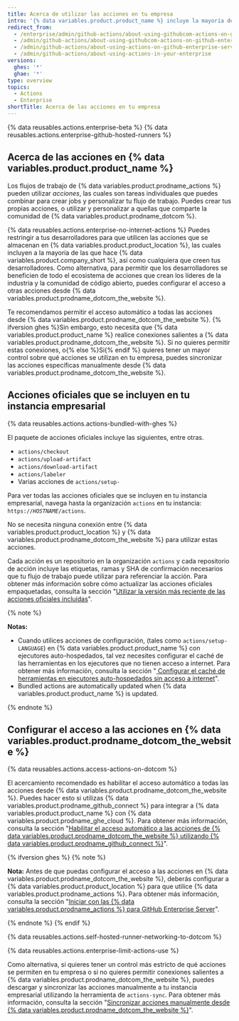 ```yaml
---
title: Acerca de utilizar las acciones en tu empresa
intro: '{% data variables.product.product_name %} incluye la mayoría de las acciones de autoría de {% data variables.product.prodname_dotcom %}, y tiene opciones para habilitar el acceso a otras acciones de {% data variables.product.prodname_dotcom_the_website %} y de {% data variables.product.prodname_marketplace %}.'
redirect_from:
  - /enterprise/admin/github-actions/about-using-githubcom-actions-on-github-enterprise-server
  - /admin/github-actions/about-using-githubcom-actions-on-github-enterprise-server
  - /admin/github-actions/about-using-actions-on-github-enterprise-server
  - /admin/github-actions/about-using-actions-in-your-enterprise
versions:
  ghes: '*'
  ghae: '*'
type: overview
topics:
  - Actions
  - Enterprise
shortTitle: Acerca de las acciones en tu empresa
---
```


{% data reusables.actions.enterprise-beta %}
{% data reusables.actions.enterprise-github-hosted-runners %}

## Acerca de las acciones en {% data variables.product.product_name %}

Los flujos de trabajo de {% data variables.product.prodname_actions %} pueden utilizar _acciones_, las cuales son tareas individuales que puedes combinar para crear jobs y personalizar tu flujo de trabajo. Puedes crear tus propias acciones, o utilizar y personalizar a quellas que comparte la comunidad de {% data variables.product.prodname_dotcom %}.

{% data reusables.actions.enterprise-no-internet-actions %} Puedes restringir a tus desarrolladores para que utilicen las acciones que se almacenan en {% data variables.product.product_location %}, las cuales incluyen a la mayoría de las que hace {% data variables.product.company_short %}, así como cualquiera que creen tus desarrolladores. Como alternativa, para permitir que los desarrolladores se beneficien de todo el ecosistema de acciones que crean los líderes de la industria y la comunidad de código abierto, puedes configurar el acceso a otras acciones desde {% data variables.product.prodname_dotcom_the_website %}.

Te recomendamos permitir el acceso automático a todas las acciones desde {% data variables.product.prodname_dotcom_the_website %}. {% ifversion ghes %}Sin embargo, esto necesita que {% data variables.product.product_name %} realice conexiones salientes a {% data variables.product.prodname_dotcom_the_website %}. Si no quieres permitir estas conexiones, o{% else %}Si{% endif %} quieres tener un mayor control sobre qué acciones se utilizan en tu empresa, puedes sincronizar las acciones específicas manualmente desde {% data variables.product.prodname_dotcom_the_website %}.

## Acciones oficiales que se incluyen en tu instancia empresarial

{% data reusables.actions.actions-bundled-with-ghes %}

El paquete de acciones oficiales incluye las siguientes, entre otras.
- `actions/checkout`
- `actions/upload-artifact`
- `actions/download-artifact`
- `actions/labeler`
- Varias acciones de `actions/setup-`

Para ver todas las acciones oficiales que se incluyen en tu instancia empresarial, navega hasta la organización `actions` en tu instancia: <code>https://<em>HOSTNAME</em>/actions</code>.

No se necesita ninguna conexión entre {% data variables.product.product_location %} y {% data variables.product.prodname_dotcom_the_website %} para utilizar estas acciones.

Cada acción es un repositorio en la organización `actions` y cada repositorio de acción incluye las etiquetas, ramas y SHA de confirmación necesarios que tu flujo de trabajo puede utilizar para referenciar la acción. Para obtener más información sobre cómo actualizar las acciones oficiales empaquetadas, consulta la sección "[Utilizar la versión más reciente de las acciones oficiales incluídas](/admin/github-actions/using-the-latest-version-of-the-official-bundled-actions)".

{% note %}

**Notas:**
- Cuando utilices acciones de configuración, (tales como `actions/setup-LANGUAGE`) en {% data variables.product.product_name %} con ejecutores auto-hospedados, tal vez necesites configurar el caché de las herramientas en los ejecutores que no tienen acceso a internet. Para obtener más información, consulta la sección "[ Configurar el caché de herramientas en ejecutores auto-hospedados sin acceso a internet](/enterprise/admin/github-actions/setting-up-the-tool-cache-on-self-hosted-runners-without-internet-access)".
- Bundled actions are automatically updated when {% data variables.product.product_name %} is updated.

{% endnote %}

## Configurar el acceso a las acciones en {% data variables.product.prodname_dotcom_the_website %}

{% data reusables.actions.access-actions-on-dotcom %}

El acercamiento recomendado es habilitar el acceso automático a todas las acciones desde {% data variables.product.prodname_dotcom_the_website %}. Puedes hacer esto si utilizas {% data variables.product.prodname_github_connect %} para integrar a {% data variables.product.product_name %} con {% data variables.product.prodname_ghe_cloud %}. Para obtener más información, consulta la sección "[Habilitar el acceso automático a las acciones de {% data variables.product.prodname_dotcom_the_website %} utilizando {% data variables.product.prodname_github_connect %}](/enterprise/admin/github-actions/enabling-automatic-access-to-githubcom-actions-using-github-connect)".

{% ifversion ghes %}
{% note %}

**Nota:** Antes de que puedas configurar el acceso a las acciones en {% data variables.product.prodname_dotcom_the_website %}, deberás configurar a {% data variables.product.product_location %} para que utilice {% data variables.product.prodname_actions %}. Para obtener más información, consulta la sección "[Iniciar con las {% data variables.product.prodname_actions %} para GitHub Enterprise Server](/admin/github-actions/enabling-github-actions-for-github-enterprise-server/getting-started-with-github-actions-for-github-enterprise-server)".


{% endnote %}
{% endif %}

{% data reusables.actions.self-hosted-runner-networking-to-dotcom %}

{% data reusables.actions.enterprise-limit-actions-use %}

Como alternativa, si quieres tener un control más estricto de qué acciones se permiten en tu empresa o si no quieres permitir conexiones salientes a {% data variables.product.prodname_dotcom_the_website %}, puedes descargar y sincronizar las acciones manualmente a tu instancia empresarial utilizando la herramienta de `actions-sync`. Para obtener más información, consulta la sección "[Sincronizar acciones manualmente desde {% data variables.product.prodname_dotcom_the_website %}](/enterprise/admin/github-actions/manually-syncing-actions-from-githubcom)".
